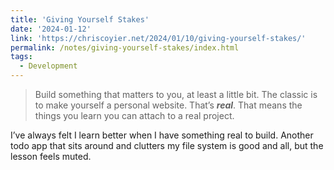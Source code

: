 ```yaml
---
title: 'Giving Yourself Stakes'
date: '2024-01-12'
link: 'https://chriscoyier.net/2024/01/10/giving-yourself-stakes/'
permalink: /notes/giving-yourself-stakes/index.html
tags:
  - Development
---
```


> Build something that matters to you, at least a little bit. The classic is to make yourself a personal website. That’s ***real***. That means the things you learn you can attach to a real project.

I’ve always felt I learn better when I have something real to build. Another todo app that sits around and clutters my file system is good and all, but the lesson feels muted.
